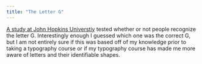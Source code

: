 ```yaml
---
title: "The Letter G"
---
```


[A study at John Hopkins Universtiy](https://www.creativebloq.com/news/typography-quiz-reveals-gaps-in-letter-knowledge) tested whether or not people recognize the letter G. Interestingly enough I guessed which one was the correct G, but I am not entirely sure if this was based off of my knowledge prior to taking a typography course or if my typography course has made me more aware of letters and their identifiable shapes.
